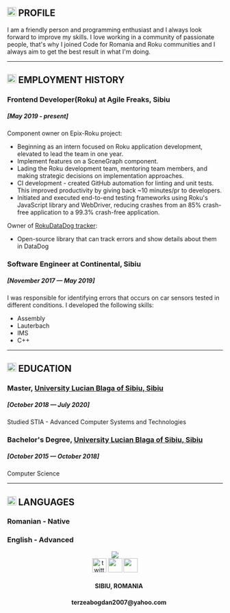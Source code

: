 ## <img src="https://img.icons8.com/stickers/452/user-male.png" width="21"/> PROFILE
I am a friendly person and programming enthusiast and I always look forward to improve my skills.
I love working in a community of passionate people, that's why I joined Code for Romania and Roku communities and I always aim to get the best result in what I'm doing.

--- 

## <img src="https://img.icons8.com/stickers/452/briefcase.png" width="21"/> EMPLOYMENT HISTORY
### Frontend Developer(Roku) at Agile Freaks, Sibiu 
##### [May 2019 - present]

Component owner on Epix-Roku project:
 - Beginning as an intern focused on Roku application development, elevated to lead the team in one year.
 - Implement features on a SceneGraph component.
 - Lading the Roku development team, mentoring team members, and making strategic decisions on implementation approaches.
 - CI development - created GitHub automation for linting and unit tests. This improved productivity by giving back ~10 minutes/pr to developers.
 - Initiated and executed end-to-end testing frameworks using Roku's JavaScript library and WebDriver, reducing crashes from an 85% crash-free application to a 99.3% crash-free application.


Owner of [RokuDataDog tracker](https://github.com/Studio3/RokuDataDog):
 - Open-source library that can track errors and show details about them in DataDog

### Software Engineer at Continental, Sibiu 
##### [November 2017 — May 2019]
I was responsible for identifying errors that occurs on car sensors tested in different conditions.
I developed the following skills:
 - Assembly
 - Lauterbach
 - IMS
 - C++

---

## <img src="https://img.icons8.com/stickers/452/idea.png" width="21"/> EDUCATION

### Master, [University Lucian Blaga of Sibiu, Sibiu](https://stiinte.ulbsibiu.ro/)
##### [October 2018 — July 2020]
Studied STIA - Advanced Computer Systems and Technologies

### Bachelor's Degree, [University Lucian Blaga of Sibiu, Sibiu](https://stiinte.ulbsibiu.ro/)
##### [October 2015 — October 2018]
Computer Science

---

## <img src="https://img.icons8.com/stickers/2x/speech-bubble.png" height="21"/> LANGUAGES
### Romanian - Native
### English - Advanced

<div style="text-align:center">
<img src="https://api.visitorbadge.io/api/visitors?path=https%3A%2F%2Fgithub.com%2Fbogdanterzea%2Fmy-digital-cv&labelColor=%23cfcf7d&countColor=%23263759&style=plastic&labelStyle=lower"/>
</div>

<div style="text-align:center">
<a href="https://github.com/bogdanterzea"><img src="https://img.icons8.com/stickers/2x/github.png" alt="twitter" width="33"/></a>
<a href="https://www.linkedin.com/in/bogdan-terzea/" target="_blank"><img src="https://img.icons8.com/stickers/452/linkedin.png" width="33"></a>
<a href="https://www.instagram.com/bobosshots/"><img src="https://img.icons8.com/stickers/2x/instagram-new--v2.png" width="33"/></a>
<h4> <img src="https://img.icons8.com/stickers/2x/marker.png" width="15"/> SIBIU, ROMANIA </h4>
<h4> <img src="https://img.icons8.com/stickers/2x/email-sign.png" width="15"/> terzeabogdan2007@yahoo.com </h4>
</div>
